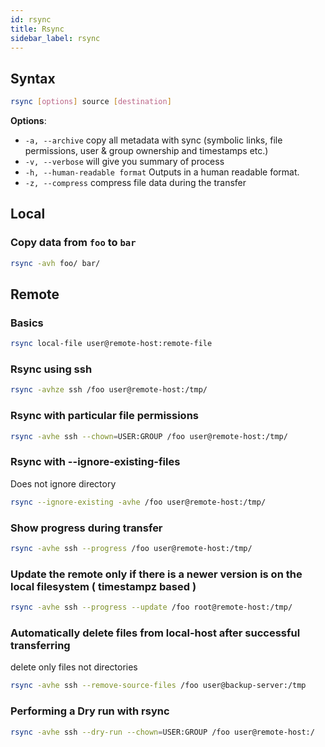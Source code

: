 ```yaml
---
id: rsync
title: Rsync
sidebar_label: rsync
---
```

## Syntax

```bash
rsync [options] source [destination]
```

**Options**:

- `-a, --archive` copy all metadata with sync (symbolic links, file permissions, user & group ownership and timestamps etc.)
- `-v, --verbose` will give you summary of process 
- `-h, --human-readable format` Outputs in a human readable format. 
- `-z, --compress` compress file data during the transfer

## Local

### Copy data from `foo` to `bar`

```bash
rsync -avh foo/ bar/ 
```

## Remote

### Basics

```bash
rsync local-file user@remote-host:remote-file
```

### Rsync using ssh

```bash
rsync -avhze ssh /foo user@remote-host:/tmp/
```

### Rsync with particular file permissions

```bash
rsync -avhe ssh --chown=USER:GROUP /foo user@remote-host:/tmp/
```

### Rsync with --ignore-existing-files

Does not ignore directory

```bash
rsync --ignore-existing -avhe /foo user@remote-host:/tmp/
```

### Show progress during transfer

```bash
rsync -avhe ssh --progress /foo user@remote-host:/tmp/
```

### Update the remote only if there is a newer version is on the local filesystem ( timestampz based )

```bash
rsync -avhe ssh --progress --update /foo root@remote-host:/tmp/
```

### Automatically delete files from local-host after successful transferring

delete only files not directories

```bash
rsync -avhe ssh --remove-source-files /foo user@backup-server:/tmp
```

### Performing a Dry run with rsync

```bash
rsync -avhe ssh --dry-run --chown=USER:GROUP /foo user@remote-host:/
```